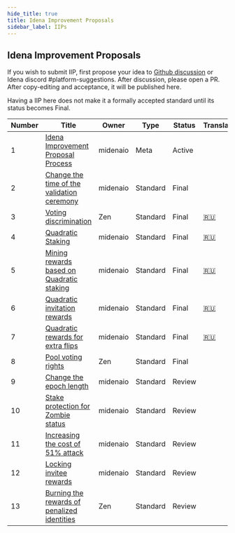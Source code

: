 ```yaml
---
hide_title: true
title: Idena Improvement Proposals
sidebar_label: IIPs
---
```


## Idena Improvement Proposals

If you wish to submit IIP, first propose your idea to [Github discussion](https://github.com/idena-network/idena-docs/discussions) or Idena discord #platform-suggestions.
After discussion, please open a PR. After copy-editing and acceptance, it will be published here.

Having a IIP here does not make it a formally accepted standard until its status becomes Final.

| Number | Title                                                           | Owner    | Type     | Status | Translations                                |
| ------ | --------------------------------------------------------------- | -------- | -------- | ------ | ------------------------------------------- |
| 1      | [Idena Improvement Proposal Process](/docs/iip/iip-1)           | midenaio | Meta     | Active |                                             |
| 2      | [Change the time of the validation ceremony](/docs/iip/iip-2)   | midenaio | Standard | Final  |                                             |
| 3      | [Voting discrimination](/docs/iip/iip-3)                        | Zen      | Standard | Final  | [🇷🇺](https://medium.com/idena/babf31b65994) |
| 4      | [Quadratic Staking](/docs/iip/iip-4)                            | midenaio | Standard | Final  | [🇷🇺](https://medium.com/idena/b7fd7e8b46e5) |
| 5      | [Mining rewards based on Quadratic staking](/docs/iip/iip-5)    | midenaio | Standard | Final  | [🇷🇺](https://medium.com/idena/fd46e720304)  |
| 6      | [Quadratic invitation rewards](/docs/iip/iip-6)                 | midenaio | Standard | Final  | [🇷🇺](https://medium.com/idena/651ade00fcc)  |
| 7      | [Quadratic rewards for extra flips](/docs/iip/iip-7)            | midenaio | Standard | Final  | [🇷🇺](https://medium.com/idena/64561375cd64) |
| 8      | [Pool voting rights](/docs/iip/iip-8)                           | Zen      | Standard | Final  |                                             |
| 9      | [Change the epoch length](/docs/iip/iip-9)                      | midenaio | Standard | Review |                                             |
| 10     | [Stake protection for Zombie status](/docs/iip/iip-10)          | midenaio | Standard | Review |                                             |
| 11     | [Increasing the cost of 51% attack](/docs/iip/iip-11)           | midenaio | Standard | Review |                                             |
| 12     | [Locking invitee rewards](/docs/iip/iip-12)                     | midenaio | Standard | Review |                                             |
| 13     | [Burning the rewards of penalized identities](/docs/iip/iip-13) | Zen      | Standard | Review |                                             |
